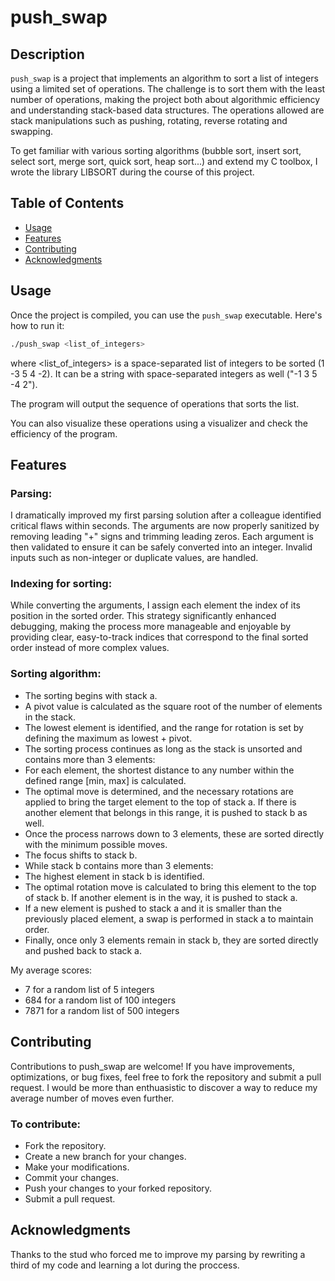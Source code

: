 # push_swap

## Description
`push_swap` is a project that implements an algorithm to sort a list of integers using a limited set of operations. The challenge is to sort them with the least number of operations, making the project both about algorithmic efficiency and understanding stack-based data structures. The operations allowed are stack manipulations such as pushing, rotating, reverse rotating and swapping.

To get familiar with various sorting algorithms (bubble sort, insert sort, select sort, merge sort, quick sort, heap sort...) and extend my C toolbox, I wrote the library LIBSORT during the course of this project.

## Table of Contents
- [Usage](#usage)
- [Features](#features)
- [Contributing](#contributing)
- [Acknowledgments](#acknowledgments)

## Usage

Once the project is compiled, you can use the `push_swap` executable. Here's how to run it:

```bash
./push_swap <list_of_integers>
```
where <list_of_integers> is a space-separated list of integers to be sorted (1 -3 5 4 -2).
It can be a string with space-separated integers as well ("-1 3 5 -4 2").

The program will output the sequence of operations that sorts the list.

You can also visualize these operations using a visualizer and check the efficiency of the program.

## Features

### Parsing:
I dramatically improved my first parsing solution after a colleague identified critical flaws within seconds. The arguments are now properly sanitized by removing leading "+" signs and trimming leading zeros. Each argument is then validated to ensure it can be safely converted into an integer. Invalid inputs such as non-integer or duplicate values, are handled.

### Indexing for sorting:
While converting the arguments, I assign each element the index of its position in the sorted order. This strategy significantly enhanced debugging, making the process more manageable and enjoyable by providing clear, easy-to-track indices that correspond to the final sorted order instead of more complex values.

### Sorting algorithm:
- The sorting begins with stack a.
- A pivot value is calculated as the square root of the number of elements in the stack.
- The lowest element is identified, and the range for rotation is set by defining the maximum as lowest + pivot.
- The sorting process continues as long as the stack is unsorted and contains more than 3 elements:
- For each element, the shortest distance to any number within the defined range [min, max] is calculated.
- The optimal move is determined, and the necessary rotations are applied to bring the target element to the top of stack a. If there is another element that belongs in this range, it is pushed to stack b as well.
- Once the process narrows down to 3 elements, these are sorted directly with the minimum possible moves.
- The focus shifts to stack b.
- While stack b contains more than 3 elements:
- The highest element in stack b is identified.
- The optimal rotation move is calculated to bring this element to the top of stack b. If another element is in the way, it is pushed to stack a.
- If a new element is pushed to stack a and it is smaller than the previously placed element, a swap is performed in stack a to maintain order.
- Finally, once only 3 elements remain in stack b, they are sorted directly and pushed back to stack a.

My average scores:
- 7 for a random list of 5 integers
- 684 for a random list of 100 integers
- 7871 for a random list of 500 integers

## Contributing
Contributions to push_swap are welcome! If you have improvements, optimizations, or bug fixes, feel free to fork the repository and submit a pull request.
I would be more than enthuasistic to discover a way to reduce my average number of moves even further.

### To contribute:
- Fork the repository.
- Create a new branch for your changes.
- Make your modifications.
- Commit your changes.
- Push your changes to your forked repository.
- Submit a pull request.

## Acknowledgments
Thanks to the stud who forced me to improve my parsing by rewriting a third of my code and learning a lot during the proccess.
